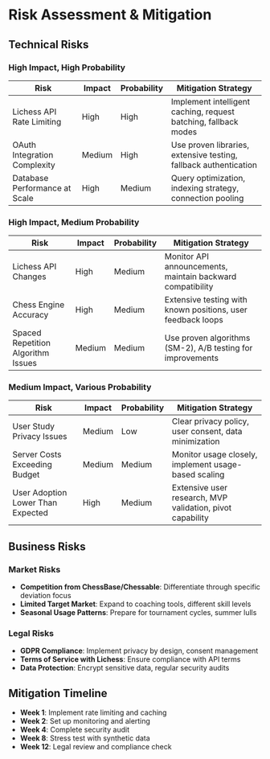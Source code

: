 # Risk Assessment & Mitigation

## Technical Risks

### High Impact, High Probability
| Risk | Impact | Probability | Mitigation Strategy |
|------|---------|-------------|-------------------|
| Lichess API Rate Limiting | High | High | Implement intelligent caching, request batching, fallback modes |
| OAuth Integration Complexity | Medium | High | Use proven libraries, extensive testing, fallback authentication |
| Database Performance at Scale | High | Medium | Query optimization, indexing strategy, connection pooling |

### High Impact, Medium Probability
| Risk | Impact | Probability | Mitigation Strategy |
|------|---------|-------------|-------------------|
| Lichess API Changes | High | Medium | Monitor API announcements, maintain backward compatibility |
| Chess Engine Accuracy | High | Medium | Extensive testing with known positions, user feedback loops |
| Spaced Repetition Algorithm Issues | Medium | Medium | Use proven algorithms (SM-2), A/B testing for improvements |

### Medium Impact, Various Probability
| Risk | Impact | Probability | Mitigation Strategy |
|------|---------|-------------|-------------------|
| User Study Privacy Issues | Medium | Low | Clear privacy policy, user consent, data minimization |
| Server Costs Exceeding Budget | Medium | Medium | Monitor usage closely, implement usage-based scaling |
| User Adoption Lower Than Expected | High | Medium | Extensive user research, MVP validation, pivot capability |

## Business Risks

### Market Risks
- **Competition from ChessBase/Chessable**: Differentiate through specific deviation focus
- **Limited Target Market**: Expand to coaching tools, different skill levels
- **Seasonal Usage Patterns**: Prepare for tournament cycles, summer lulls

### Legal Risks
- **GDPR Compliance**: Implement privacy by design, consent management
- **Terms of Service with Lichess**: Ensure compliance with API terms
- **Data Protection**: Encrypt sensitive data, regular security audits

## Mitigation Timeline
- **Week 1**: Implement rate limiting and caching
- **Week 2**: Set up monitoring and alerting
- **Week 4**: Complete security audit
- **Week 8**: Stress test with synthetic data
- **Week 12**: Legal review and compliance check